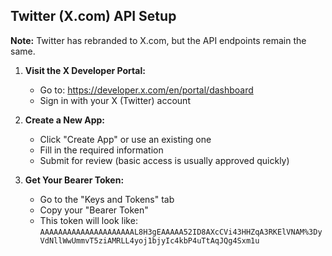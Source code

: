 ## Twitter (X.com) API Setup

**Note:** Twitter has rebranded to X.com, but the API endpoints remain the same.

1. **Visit the X Developer Portal:**
   - Go to: https://developer.x.com/en/portal/dashboard
   - Sign in with your X (Twitter) account

2. **Create a New App:**
   - Click "Create App" or use an existing one
   - Fill in the required information
   - Submit for review (basic access is usually approved quickly)

3. **Get Your Bearer Token:**
   - Go to the "Keys and Tokens" tab
   - Copy your "Bearer Token"
   - This token will look like: `AAAAAAAAAAAAAAAAAAAAAL8H3gEAAAAA52ID8AXcCVi43HHZqA3RKElVNAM%3DyVdNllWwUmmvT5ziAMRLL4yoj1bjyIc4kbP4uTtAqJQg4Sxm1u`
